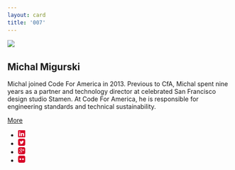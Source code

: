 ```yaml
---
layout: card
title: '007'
---
```


<div class="card007">
    <section class="description">
        <img class="main-image" src="http://datastori.es/wp-content/uploads/2013/04/michal2.jpg">
        <h1 class="description__name">Michal Migurski</h1>
        <p class="description__detail">Michal joined Code For America in 2013. Previous to CfA, Michal spent nine years as a partner and technology director at celebrated San Francisco design studio Stamen. At Code For America, he is responsible for engineering standards and technical sustainability.</p>
        <p class="description__extra"><a href="#">More</a></a>
    </section><!--Ends .description-->
    <section class="social-icons">
        <ul class="social-icons__list">
            <li><a href="#" class="social-icons--linkedin"><img src="/images/linkedin.png" alt="LinkedIn"></a></li>
            <li><a href="#" class="social-icons--twitter"><img src="/images/twitter.png" alt="Twitter"></a></li>
            <li><a href="#" class="social-icons--google+"><img src="/images/google+.png" alt="Google+"></a></li>
            <li><a href="#" class="social-icons--flickr"><img src="/images/flickr.png" alt="Flickr"></a></li>
        </ul>
    </section><!--Ends .social-icons-->
</div><!--Ends .card007-->

<!--
Remember BEM
Remember Microdata
Remember appropriate HTML elements
Try to use sass?
-->
